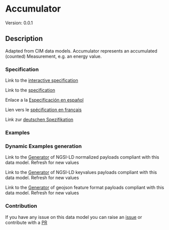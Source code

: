 # Accumulator
Version: 0.0.1

## Description 

Adapted from CIM data models. Accumulator represents an accumulated (counted) Measurement, e.g. an energy value.
### Specification

Link to the [interactive specification](https://swagger.lab.fiware.org/?url=https://raw.githubusercontent.com/smart-data-models/dataModel.EnergyCIM/master/Accumulator/swagger.yaml)

Link to the [specification](https://github.com/smart-data-models/dataModel.EnergyCIM/blob/master/Accumulator/doc/spec.md)

Enlace a la [Especificación en español](https://github.com/smart-data-models/dataModel.EnergyCIM/blob/master/Accumulator/doc/spec_ES.md)

Lien vers le [spécification en français](https://github.com/smart-data-models/dataModel.EnergyCIM/blob/master/Accumulator/doc/spec_FR.md)

Link zur [deutschen Spezifikation](https://github.com/smart-data-models/dataModel.EnergyCIM/blob/master/Accumulator/doc/spec_DE.md)
### Examples
### Dynamic Examples generation

Link to the [Generator](https://smartdatamodels.org/extra/ngsi-ld_generator.php?schemaUrl=https://raw.githubusercontent.com/smart-data-models/dataModel.EnergyCIM/master/Accumulator/schema.json&email=info@smartdatamodels.org) of NGSI-LD normalized payloads compliant with this data model. Refresh for new values

Link to the [Generator](https://smartdatamodels.org/extra/ngsi-ld_generator_keyvalues.php?schemaUrl=https://raw.githubusercontent.com/smart-data-models/dataModel.EnergyCIM/master/Accumulator/schema.json&email=info@smartdatamodels.org) of NGSI-LD keyvalues payloads compliant with this data model. Refresh for new values

Link to the [Generator](https://smartdatamodels.org/extra/geojson_features_generator_v1.0.php?schemaUrl=https://raw.githubusercontent.com/smart-data-models/dataModel.EnergyCIM/master/Accumulator/schema.json&email=info@smartdatamodels.org) of geojson feature format payloads compliant with this data model. Refresh for new values
### Contribution

 If you have any issue on this data model you can raise an [issue](https://github.com/smart-data-models/dataModel.EnergyCIM/issues)  or contribute with a [PR](https://github.com/smart-data-models/dataModel.EnergyCIM/pulls)